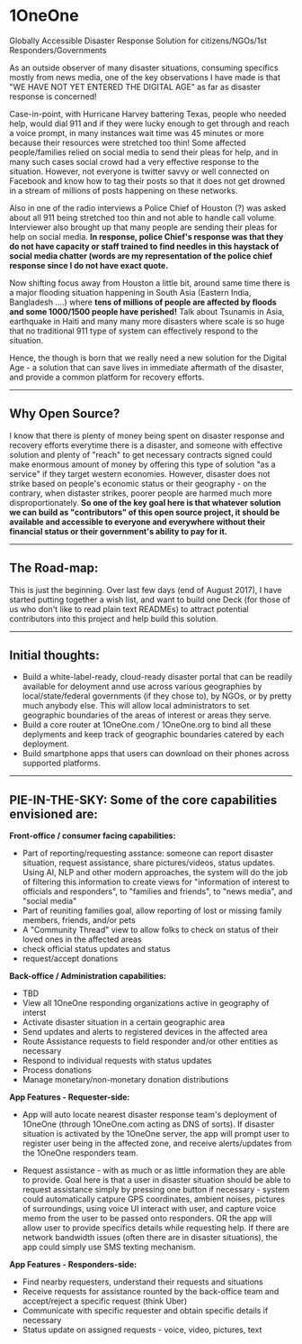 # 1OneOne
Globally Accessible Disaster Response Solution for citizens/NGOs/1st Responders/Governments

As an outside observer of many disaster situations, consuming specifics mostly from news media, one of the key observations I have made is that "WE HAVE NOT YET ENTERED THE DIGITAL AGE" as far as disaster response is
concerned!

Case-in-point, with Hurricane Harvey battering Texas, people who needed help, would dial 911 and if they were lucky enough to get through and reach a voice prompt, in many instances wait time was 45 minutes or more because their resources were stretched too thin! Some affected people/families relied on social media to send their pleas for help, and in many such cases social crowd had a very effective response to the situation. However, not everyone is twitter savvy or well connected on Facebook and know how to tag their posts so that it does not get drowned in a stream of millions of posts happening on these networks. 

Also in one of the radio interviews a Police Chief of Houston (?) was asked about all 911 being stretched too thin and not able to handle call volume. Interviewer also brought up that many people are sending their pleas for help on social media. **In response, police Chief's response was that they do not have capacity or staff trained to find needles in this haystack of social media chatter (words are my representation of the police chief response since I do not have exact quote.**

Now shifting focus away from Houston a little bit, around same time there is a major flooding situation happening in South Asia (Eastern India, Bangladesh ....) where **tens of millions of people are affected by floods and some 1000/1500 people have perished!** Talk about Tsunamis in Asia, earthquake in Haiti and many many more disasters where scale is so huge that no traditional 911 type of system can effectively respond to the situation. 

Hence, the though is born that we really need a new solution for the Digital Age - a solution that can save lives in immediate aftermath of the disaster, and provide a common platform for recovery efforts.

---------------------------------------------
Why Open Source?
---------------------------------------------
I know that there is plenty of money being spent on disaster response and recovery efforts everytime there is a disaster, and someone with effective solution and plenty of "reach" to get necessary contracts signed could make enormous amount of money by offering this type of solution "as a service" if they target western economies. However, disaster does not strike based on people's economic status or their geography - on the contrary, when distaster strikes, poorer people are harmed much more disproportionately. **So one of the key goal here is that whatever solution we can build as "contributors" of this open source project, it should be available and accessible to everyone and everywhere without their financial status or their government's ability to pay for it.** 

---------------------------------------------
The Road-map:
---------------------------------------------
This is just the beginning. Over last few days (end of August 2017), I have started putting together a wish list, and want to build one Deck (for those of us who don't like to read plain text READMEs) to attract potential contributors into this project and help build this solution.

---------------------------------------------
Initial thoughts:
---------------------------------------------
- Build a white-label-ready, cloud-ready disaster portal that can be readily available for deloyment annd use across various geographies
by local/state/federal governments (if they chose to), by NGOs, or by pretty much anybody else. This will allow local administrators to set geographic boundaries of the areas of interest or areas they serve.
- Build a core router at 1OneOne.com / 1OneOne.org to bind all these deplyments and keep track of geographic boundaries catered by each deployment.
- Build smartphone apps that users can download on their phones across supported platforms. 

-------------------------------------------------------------
PIE-IN-THE-SKY: Some of the core capabilities envisioned are:
-------------------------------------------------------------
**Front-office / consumer facing capabilities:**
  - Part of reporting/requesting asstance: someone can report disaster situation, request assistance, share pictures/videos, status updates. Using AI, NLP and other modern approaches, the system will do the job of filtering this information to create views for "information of interest to officials and responders", to "families and friends", to "news media", and "social media"
  - Part of reuniting families goal, allow reporting of lost or missing family members, friends, and/or pets
  - A "Community Thread" view to allow folks to check on status of their loved ones in the affected areas
  - check official status updates and status 
  - request/accept donations
  
**Back-office / Administration capabilities:**
- TBD
- View all 1OneOne responding organizations active in geography of interst
- Activate disaster situation in a certain geographic area
- Send updates and alerts to registered devices in the affected area
- Route Assistance requests to field responder and/or other entities as necessary
- Respond to individual requests with status updates
- Process donations
- Manage monetary/non-monetary donation distributions
  
**App Features - Requester-side:**
- App will auto locate nearest disaster response team's deployment of 1OneOne (through 1OneOne.com acting as DNS of sorts). If disaster situation is activated by the 1OneOne server, the app will prompt user to register user being in the affected zone, and receive alerts/updates from the 1OneOne responders team. 

- Request assistance - with as much or as little information they are able to provide. Goal here is that a user in disaster situation should be able to request assistance simply by pressing one button if necessary - system could automatically catpure GPS coordinates, ambient noises, pictures of surroundings, using voice UI interact with user, and capture voice memo from the user to be passed onto responders. OR the app will allow user to provide specifics details while requesting help. If there are network bandwidth issues (often there are in disaster situations), the app could simply use SMS texting mechanism.


**App Features - Responders-side:**
- Find nearby requesters, understand their requests and situations
- Receive requests for assistance rounted by the back-office team and accept/reject a specific request (think Uber)
- Communicate with specific requester and obtain specific details if necessary
- Status update on assigned requests - voice, video, pictures, text








